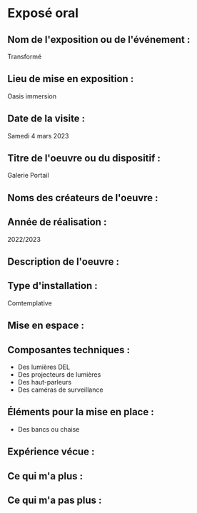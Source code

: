 # Exposé oral 

## Nom de l'exposition ou de l'événement :
Transformé 

## Lieu de mise en exposition :
Oasis immersion

## Date de la visite :
Samedi 4 mars 2023

## Titre de l'oeuvre ou du dispositif :
Galerie Portail

## Noms des créateurs de l'oeuvre :


## Année de réalisation :
2022/2023

## Description de l'oeuvre :

## Type d'installation : 
Comtemplative

## Mise en espace :


## Composantes techniques :
- Des lumières DEL
- Des projecteurs de lumières
- Des haut-parleurs 
- Des caméras de surveillance 

## Éléments pour la mise en place :
- Des bancs ou chaise
 
 ## Expérience vécue :
 
 ## Ce qui m'a plus :
 
 ## Ce qui m'a pas plus :
